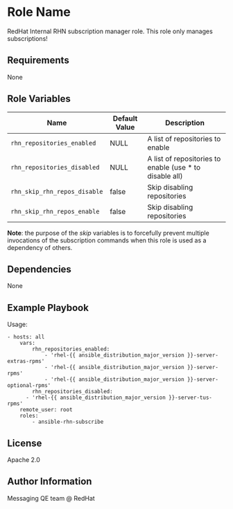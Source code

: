 Role Name
=========

RedHat Internal RHN subscription manager role. This role only manages subscriptions!

Requirements
------------

None

Role Variables
--------------

| Name              | Default Value       | Description          |
|-------------------|---------------------|----------------------|
| `rhn_repositories_enabled` | NULL | A list of repositories to enable |
| `rhn_repositories_disabled` | NULL | A list of repositories to enable (use * to disable all) |
| `rhn_skip_rhn_repos_disable` | false | Skip disabling repositories |
| `rhn_skip_rhn_repos_enable` | false | Skip disabling repositories |


**Note**: the purpose of the *skip* variables is to forcefully prevent multiple
invocations of the subscription commands when this role is used as a dependency
of others.

Dependencies
------------

None

Example Playbook
----------------

Usage:

	- hosts: all
		vars:
			rhn_repositories_enabled:
				- 'rhel-{{ ansible_distribution_major_version }}-server-extras-rpms'
				- 'rhel-{{ ansible_distribution_major_version }}-server-rpms'
				- 'rhel-{{ ansible_distribution_major_version }}-server-optional-rpms'
			rhn_repositories_disabled:
	      - 'rhel-{{ ansible_distribution_major_version }}-server-tus-rpms'
		remote_user: root
		roles:
			- ansible-rhn-subscribe

License
-------

Apache 2.0


Author Information
------------------

Messaging QE team @ RedHat
